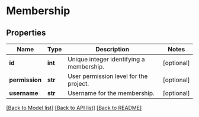 # Membership

## Properties
Name | Type | Description | Notes
------------ | ------------- | ------------- | -------------
**id** | **int** | Unique integer identifying a membership. | [optional] 
**permission** | **str** | User permission level for the project. | [optional] 
**username** | **str** | Username for the membership. | [optional] 

[[Back to Model list]](../README.md#documentation-for-models) [[Back to API list]](../README.md#documentation-for-api-endpoints) [[Back to README]](../README.md)

